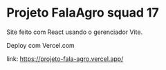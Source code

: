 # Projeto FalaAgro squad 17

Site feito com React usando o gerenciador Vite.

Deploy com Vercel.com

link: 
https://projeto-fala-agro.vercel.app/
